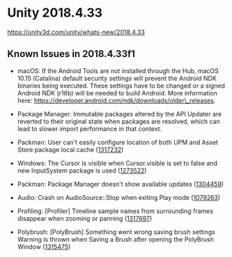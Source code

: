 # Unity 2018.4.33

https://unity3d.com/unity/whats-new/2018.4.33

## Known Issues in 2018.4.33f1



*   macOS: If the Android Tools are not installed through the Hub, macOS 10.15 (Catalina) default security settings will prevent the Android NDK binaries being executed. These settings have to be changed or a signed Android NDK (r16b) will be needed to build Android. More information here: https://developer.android.com/ndk/downloads/older\_releases.
    
*   Package Manager: Immutable packages altered by the API Updater are reverted to their original state when packages are resolved, which can lead to slower import performance in that context.
    
*   Packman: User can't easily configure location of both UPM and Asset Store package local cache ([1317232](https://issuetracker.unity3d.com/issues/user-cant-easily-configure-location-of-both-upm-and-asset-store-package-local-cache))
    
*   Windows: The Cursor is visible when Cursor.visible is set to false and new InputSystem package is used ([1273522](https://issuetracker.unity3d.com/issues/the-cursor-dot-visible-equals-false-does-not-work-when-inputsystem-package-is-installed))
    
*   Packman: Package Manager doesn't show available updates ([1304459](https://issuetracker.unity3d.com/issues/package-manager-doesnt-show-available-updates))
    
*   Audio: Crash on AudioSource::Stop when exiting Play mode ([1079263](https://issuetracker.unity3d.com/issues/crash-on-audiosource-stop-when-exiting-play-mode))
    
*   Profiling: \[Profiler\] Timeline sample names from surrounding frames disappear when zooming or panning ([1317697](https://issuetracker.unity3d.com/issues/profiler-timeline-sample-names-from-surrounding-frames-disappear-when-zooming-or-panning))
    
*   Polybrush: \[PolyBrush\] Something went wrong saving brush settings Warning is thrown when Saving a Brush after opening the PolyBrush Window ([1315475](https://issuetracker.unity3d.com/issues/polybrush-something-went-wrong-saving-brush-settings-warning-is-thrown-when-saving-a-brush-after-opening-the-polybrush-window))